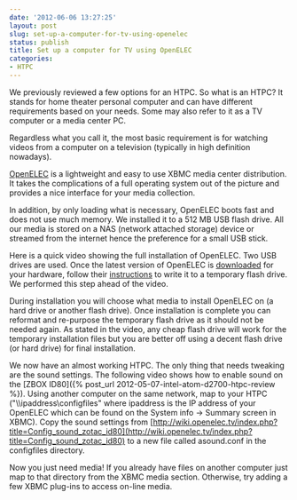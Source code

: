 ```yaml
---
date: '2012-06-06 13:27:25'
layout: post
slug: set-up-a-computer-for-tv-using-openelec
status: publish
title: Set up a computer for TV using OpenELEC
categories:
- HTPC
---
```


We previously reviewed a few options for an HTPC. So what is an HTPC? It stands for home theater personal computer and can have different requirements based on your needs. Some may also refer to it as a TV computer or a media center PC. 

Regardless what you call it, the most basic requirement is for watching videos from a computer on a television (typically in high definition nowadays).

[OpenELEC](http://openelec.tv/) is a lightweight and easy to use XBMC media center distribution.  It takes the complications of a full operating system out of the picture and provides a nice interface for your media collection.  

In addition, by only loading what is necessary, OpenELEC boots fast and does not use much memory.  We installed it to a 512 MB USB flash drive.  All our media is stored on a NAS (network attached storage) device or streamed from the internet hence the preference for a small USB stick.

Here is a quick video showing the full installation of OpenELEC.  Two USB drives are used.  Once the latest version of OpenELEC is [downloaded](http://openelec.tv/get-openelec) for your hardware, follow their [instructions](http://wiki.openelec.tv/index.php?title=Installation) to write it to a temporary flash drive.  We performed this step ahead of the video.  



During installation you will choose what media to install OpenELEC on (a hard drive or another flash drive).  Once installation is complete you can reformat and re-purpose the temporary flash drive as it should not be needed again.  As stated in the video, any cheap flash drive will work for the temporary installation files but you are better off using a decent flash drive (or hard drive) for final installation.

We now have an almost working HTPC.  The only thing that needs tweaking are the sound settings.  The following video shows how to enable sound on the [ZBOX ID80]({% post_url 2012-05-07-intel-atom-d2700-htpc-review %}).  Using another computer on the same network, map to your HTPC ("\\\\ipaddress\\configfiles" where ipaddress is the IP address of your OpenELEC which can be found on the System info → Summary screen in XBMC).  Copy the sound settings from [http://wiki.openelec.tv/index.php?title=Config_sound_zotac_id80](http://wiki.openelec.tv/index.php?title=Config_sound_zotac_id80) to a new file called asound.conf in the configfiles directory.



Now you just need media!  If you already have files on another computer just map to that directory from the XBMC media section.  Otherwise, try adding a few XBMC plug-ins to access on-line media.
